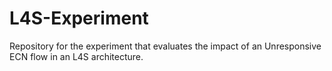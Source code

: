 # L4S-Experiment
Repository for the experiment that evaluates the impact of an Unresponsive ECN flow in an L4S architecture.
